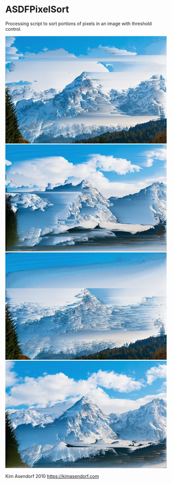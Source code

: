 # ASDFPixelSort

Processing script to sort portions of pixels in an image with threshold control.

![Mode 0](./mountains_0.jpg)
![Mode 1](./mountains_1.jpg)
![Mode 2](./mountains_2.jpg)
![Mode 3](./mountains_3.jpg)

Kim Asendorf 2010
https://kimasendorf.com